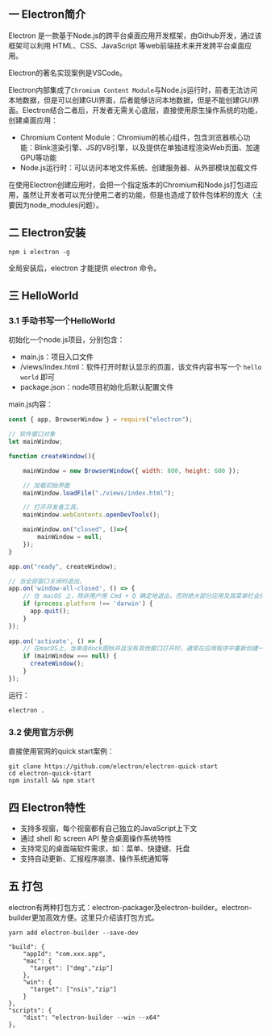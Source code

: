 ## 一 Electron简介

Electron 是一款基于Node.js的跨平台桌面应用开发框架，由Github开发，通过该框架可以利用 HTML、CSS、JavaScript 等web前端技术来开发跨平台桌面应用。   

Electron的著名实现案例是VSCode。  

Electron内部集成了`Chromium Content Module`与Node.js运行时，前者无法访问本地数据，但是可以创建GUI界面，后者能够访问本地数据，但是不能创建GUI界面。Electron结合二者后，开发者无需关心底层，直接使用原生操作系统的功能，创建桌面应用：
- Chromium Content Module：Chromium的核心组件，包含浏览器核心功能：Blink渲染引擎、JS的V8引擎，以及提供在单独进程渲染Web页面、加速GPU等功能
- Node.js运行时：可以访问本地文件系统、创建服务器、从外部模块加载文件 

在使用Electron创建应用时，会把一个指定版本的Chromium和Node.js打包进应用，虽然让开发者可以充分使用二者的功能，但是也造成了软件包体积的庞大（主要因为node_modules问题）。

## 二 Electron安装

```
npm i electron -g
```
全局安装后，electron 才能提供 electron 命令。   

## 三 HelloWorld

### 3.1 手动书写一个HelloWorld

初始化一个node.js项目，分别包含：
- main.js：项目入口文件
- /views/index.html：软件打开时默认显示的页面，该文件内容书写一个 `hello world` 即可
- package.json：node项目初始化后默认配置文件

main.js内容：
```js
const { app, BrowserWindow } = require("electron");

// 软件窗口对象
let mainWindow;

function createWindow(){

    mainWindow = new BrowserWindow({ width: 800, height: 600 });

    // 加载初始界面
    mainWindow.loadFile("./views/index.html");

    // 打开开发者工具。
    mainWindow.webContents.openDevTools();

    mainWindow.on("closed", ()=>{
        mainWindow = null;
    });
}

app.on("ready", createWindow);

// 当全部窗口关闭时退出。
app.on('window-all-closed', () => {
    // 在 macOS 上，除非用户用 Cmd + Q 确定地退出，否则绝大部分应用及其菜单栏会保持激活。
    if (process.platform !== 'darwin') {
      app.quit();
    }
});
  
app.on('activate', () => {
    // 在macOS上，当单击dock图标并且没有其他窗口打开时，通常在应用程序中重新创建一个窗口。 
    if (mainWindow === null) {
      createWindow();
    }
});
```

运行：
```
electron .
```

### 3.2 使用官方示例

直接使用官网的quick start案例：
```
git clone https://github.com/electron/electron-quick-start
cd electron-quick-start
npm install && npm start
```

## 四 Electron特性

- 支持多视窗，每个视窗都有自己独立的JavaScript上下文
- 通过 shell 和 screen API 整合桌面操作系统特性
- 支持常见的桌面端软件需求，如：菜单、快捷键、托盘
- 支持自动更新、汇报程序崩溃、操作系统通知等

## 五 打包

electron有两种打包方式：electron-packager及electron-builder。electron-builder更加高效方便。这里只介绍该打包方式。  

```
yarn add electron-builder --save-dev

"build": {
    "appId": "com.xxx.app",
    "mac": {
      "target": ["dmg","zip"]
    },
    "win": {
      "target": ["nsis","zip"]
    }
},
"scripts": {
    "dist": "electron-builder --win --x64"
},
```